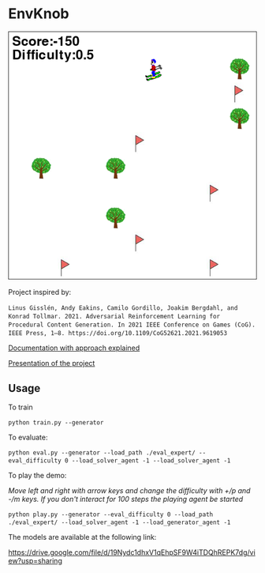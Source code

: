 # EnvKnob

![env example](docs/env.png)

Project inspired by:

`Linus Gisslén, Andy Eakins, Camilo Gordillo, Joakim Bergdahl, and Konrad Tollmar. 2021. Adversarial Reinforcement Learning for Procedural Content Generation. In 2021 IEEE Conference
on Games (CoG). IEEE Press, 1–8. https://doi.org/10.1109/CoG52621.2021.9619053`

[Documentation with approach explained](docs/main.pdf)

[Presentation of the project](docs/AAS_project_discussion.pdf)

## Usage
To train 

```
python train.py --generator
```

To evaluate:
```
python eval.py --generator --load_path ./eval_expert/ --eval_difficulty 0 --load_solver_agent -1 --load_solver_agent -1
```

To play the demo:

*Move left and right with arrow keys and change the difficulty with +/p and -/m keys. If you don't interact for 100 steps the playing agent be started*

```
python play.py --generator --eval_difficulty 0 --load_path ./eval_expert/ --load_solver_agent -1 --load_generator_agent -1
```

The models are available at the following link:

https://drive.google.com/file/d/19Nydc1dhxV1qEhpSF9W4iTDQhREPK7dg/view?usp=sharing
